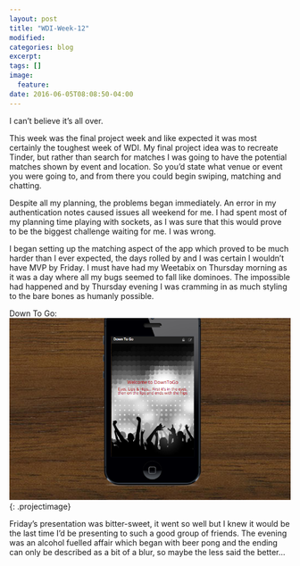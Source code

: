 ```yaml
---
layout: post
title: "WDI-Week-12"
modified:
categories: blog
excerpt:
tags: []
image:
  feature:
date: 2016-06-05T08:08:50-04:00
---
```


I can’t believe it’s all over.

This week was the final project week and like expected it was most certainly the toughest week of WDI. My final project idea was to recreate Tinder, but rather than search for matches I was going to have the potential matches shown by event and location. So you’d state what venue or event you were going to, and from there you could begin swiping, matching and chatting.

Despite all my planning, the problems began immediately. An error in my authentication notes caused issues all weekend for me. I had spent most of my planning time playing with sockets, as I was sure that this would prove to be the biggest challenge waiting for me. I was wrong.

I began setting up the matching aspect of the app which proved to be much harder than I ever expected, the days rolled by and I was certain I wouldn’t have MVP by Friday. I must have had my Weetabix on Thursday morning as it was a day where all my bugs seemed to fall like dominoes. The impossible had happened and by Thursday evening I was cramming in as much styling to the bare bones as humanly possible.

Down To Go:
![GitHub Logo](/images/downtogo.png){: .projectimage}


Friday’s presentation was bitter-sweet, it went so well but I knew it would be the last time I’d be presenting to such a good group of friends. The evening was an alcohol fuelled affair which began with beer pong and the ending can only be described as a bit of a blur, so maybe the less said the better…

